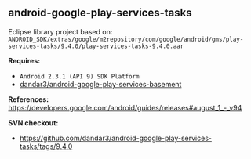 ## android-google-play-services-tasks

Eclipse library project based on:<br/>
`ANDROID_SDK/extras/google/m2repository/com/google/android/gms/play-services-tasks/9.4.0/play-services-tasks-9.4.0.aar`

**Requires:**
- `Android 2.3.1 (API 9) SDK Platform`
- [dandar3/android-google-play-services-basement](https://github.com/dandar3/android-google-play-services-basement)

**References:**
https://developers.google.com/android/guides/releases#august_1_-_v94

**SVN checkout:**
- https://github.com/dandar3/android-google-play-services-tasks/tags/9.4.0

